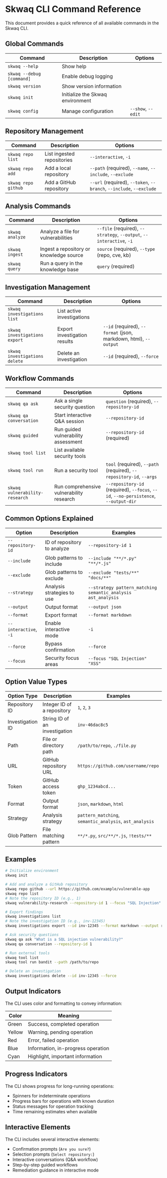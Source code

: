 # Skwaq CLI Command Reference

This document provides a quick reference of all available commands in the Skwaq CLI.

## Global Commands

| Command | Description | Options |
|---------|-------------|---------|
| `skwaq --help` | Show help | |
| `skwaq --debug [command]` | Enable debug logging | |
| `skwaq version` | Show version information | |
| `skwaq init` | Initialize the Skwaq environment | |
| `skwaq config` | Manage configuration | `--show`, `--edit` |

## Repository Management

| Command | Description | Options |
|---------|-------------|---------|
| `skwaq repo list` | List ingested repositories | `--interactive`, `-i` |
| `skwaq repo add` | Add a local repository | `--path` (required), `--name`, `--include`, `--exclude` |
| `skwaq repo github` | Add a GitHub repository | `--url` (required), `--token`, `--branch`, `--include`, `--exclude` |

## Analysis Commands

| Command | Description | Options |
|---------|-------------|---------|
| `skwaq analyze` | Analyze a file for vulnerabilities | `--file` (required), `--strategy`, `--output`, `--interactive`, `-i` |
| `skwaq ingest` | Ingest a repository or knowledge source | `source` (required), `--type` (repo, cve, kb) |
| `skwaq query` | Run a query in the knowledge base | `query` (required) |

## Investigation Management

| Command | Description | Options |
|---------|-------------|---------|
| `skwaq investigations list` | List active investigations | |
| `skwaq investigations export` | Export investigation results | `--id` (required), `--format` (json, markdown, html), `--output` |
| `skwaq investigations delete` | Delete an investigation | `--id` (required), `--force` |

## Workflow Commands

| Command | Description | Options |
|---------|-------------|---------|
| `skwaq qa ask` | Ask a single security question | `question` (required), `--repository-id` |
| `skwaq qa conversation` | Start interactive Q&A session | `--repository-id` |
| `skwaq guided` | Run guided vulnerability assessment | `--repository-id` (required) |
| `skwaq tool list` | List available security tools | |
| `skwaq tool run` | Run a security tool | `tool` (required), `--path` (required), `--repository-id`, `--args` |
| `skwaq vulnerability-research` | Run comprehensive vulnerability research | `--repository-id` (required), `--focus`, `--id`, `--no-persistence`, `--output-dir` |

## Common Options Explained

| Option | Description | Examples |
|--------|-------------|----------|
| `--repository-id` | ID of repository to analyze | `--repository-id 1` |
| `--include` | Glob patterns to include | `--include "**/*.py" "**/*.js"` |
| `--exclude` | Glob patterns to exclude | `--exclude "tests/**" "docs/**"` |
| `--strategy` | Analysis strategies to use | `--strategy pattern_matching semantic_analysis ast_analysis` |
| `--output` | Output format | `--output json` |
| `--format` | Export format | `--format markdown` |
| `--interactive`, `-i` | Enable interactive mode | `-i` |
| `--force` | Bypass confirmation | `--force` |
| `--focus` | Security focus areas | `--focus "SQL Injection" "XSS"` |

## Option Value Types

| Option Type | Description | Examples |
|-------------|-------------|----------|
| Repository ID | Integer ID of a repository | `1`, `2`, `3` |
| Investigation ID | String ID of an investigation | `inv-46dac8c5` |
| Path | File or directory path | `/path/to/repo`, `./file.py` |
| URL | GitHub repository URL | `https://github.com/username/repo` |
| Token | GitHub access token | `ghp_1234abcd...` |
| Format | Output format | `json`, `markdown`, `html` |
| Strategy | Analysis strategy | `pattern_matching`, `semantic_analysis`, `ast_analysis` |
| Glob Pattern | File matching pattern | `**/*.py`, `src/**/*.js`, `!tests/**` |

## Examples

```bash
# Initialize environment
skwaq init

# Add and analyze a GitHub repository
skwaq repo github --url https://github.com/example/vulnerable-app
skwaq repo list
# Note the repository ID (e.g., 1)
skwaq vulnerability-research --repository-id 1 --focus "SQL Injection" "XSS"

# Export findings
skwaq investigations list
# Note the investigation ID (e.g., inv-12345)
skwaq investigations export --id inv-12345 --format markdown --output report.md

# Ask security questions
skwaq qa ask "What is a SQL injection vulnerability?"
skwaq qa conversation --repository-id 1

# Run external tools
skwaq tool list
skwaq tool run bandit --path /path/to/repo

# Delete an investigation
skwaq investigations delete --id inv-12345 --force
```

## Output Indicators

The CLI uses color and formatting to convey information:

| Color | Meaning |
|-------|---------|
| Green | Success, completed operation |
| Yellow | Warning, pending operation |
| Red | Error, failed operation |
| Blue | Information, in-progress operation |
| Cyan | Highlight, important information |

## Progress Indicators

The CLI shows progress for long-running operations:

- Spinners for indeterminate operations
- Progress bars for operations with known duration
- Status messages for operation tracking
- Time remaining estimates when available

## Interactive Elements

The CLI includes several interactive elements:

- Confirmation prompts (`Are you sure?`)
- Selection prompts (`Select repository:`)
- Interactive conversations (Q&A workflow)
- Step-by-step guided workflows
- Remediation guidance in interactive mode